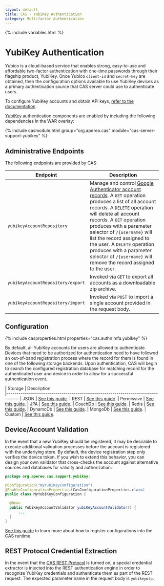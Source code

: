 ```yaml
---
layout: default
title: CAS - YubiKey Authentication
category: Multifactor Authentication
---
```


{% include variables.html %}

# YubiKey Authentication

Yubico is a cloud-based service that enables strong, easy-to-use and affordable 
two-factor authentication with one-time passwords through their 
flagship product, YubiKey. Once Yubico `client-id` and `secret-key` 
are obtained, then the configuration options available to 
use YubiKey devices as a primary authentication 
source that CAS server could use to authenticate users.

To configure YubiKey accounts and obtain API keys, [refer to the documentation](https://upgrade.yubico.com/getapikey/).

[YubiKey](https://www.yubico.com/products/yubikey-hardware) authentication 
components are enabled by including the following dependencies in the WAR overlay:

{% include casmodule.html group="org.apereo.cas" module="cas-server-support-yubikey" %}

## Administrative Endpoints

The following endpoints are provided by CAS:
 
| Endpoint                 | Description
|--------------------------|------------------------------------------------
| `yubikeyAccountRepository`    | Manage and control [Google Authenticator account records](YubiKey-Authentication.html). A `GET` operation produces a list of all account records. A `DELETE` operation will delete all account records. A `GET` operation produces with a parameter selector of `/{username}` will list the record assigned to the user. A `DELETE` operation produces with a parameter selector of `/{username}` will remove the record assigned to the user.
| `yubikeyAccountRepository/export`       | Invoked via `GET` to export all accounts as a downloadable zip archive.
| `yubikeyAccountRepository/import`       | Invoked via `POST` to import a single account provided in the request body.

## Configuration

{% include casproperties.html properties="cas.authn.mfa.yubikey" %}

By default, all YubiKey accounts for users are allowed to authenticate. Devices that 
need to be authorized for authentication need to have followed an out-of-band 
registration process where the record for them is found in one of the following 
storage backends. Upon authentication, CAS will begin to search the configured 
registration database for matching record for the authenticated user and device 
in order to allow for a successful authentication event.

| Storage          | Description                                         
|------------------------------------------------------------------------------------
| JSON              | [See this guide](YubiKey-Authentication-Registration-JSON.html).
| REST              | [See this guide](YubiKey-Authentication-Registration-Rest.html).
| Permissive        | [See this guide](YubiKey-Authentication-Registration-Permissive.html).
| JPA               | [See this guide](YubiKey-Authentication-Registration-JPA.html).
| CouchDb           | [See this guide](YubiKey-Authentication-Registration-CouchDb.html).
| Redis             | [See this guide](YubiKey-Authentication-Registration-Redis.html).
| DynamoDb          | [See this guide](YubiKey-Authentication-Registration-DynamoDb.html).
| MongoDb           | [See this guide](YubiKey-Authentication-Registration-MongoDb.html).
| Custom            | [See this guide](YubiKey-Authentication-Registration-Custom.html).

## Device/Account Validation

In the event that a new YubiKey should be registered, it may be desirable to 
execute additional validation processes before the account is registered with 
the underlying store. By default, the device registration step only verifies 
the device token. If you wish to extend this behavior, you can design your 
own validator that cross-checks the account against alternative 
sources and databases for validity and authorization:

```java
package org.apereo.cas.support.yubikey;

@Configuration("myYubiKeyConfiguration")
@EnableConfigurationProperties(CasConfigurationProperties.class)
public class MyYubiKeyConfiguration {

  @Bean
  public YubiKeyAccountValidator yubiKeyAccountValidator() {
      ...
  }
}
```

[See this guide](../configuration/Configuration-Management-Extensions.html) to learn more 
about how to register configurations into the CAS runtime.

## REST Protocol Credential Extraction 

In the event that the [CAS REST Protocol](../protocol/REST-Protocol.html) is turned on, 
a special credential extractor is injected into the REST authentication engine in 
order to recognize YubiKey credentials and authenticate them as part of the REST 
request. The expected parameter name in the request body is `yubikeyotp`.
